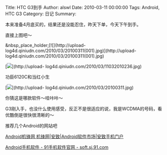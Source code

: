 Title: HTC G3到手
Author: alswl
Date: 2010-03-11 00:00:00
Tags: Android, HTC G3
Category: 日记
Summary: 

本来准备4月底买的，结果还是没能忍住，昨天下单，今天下午到手。

直接上图吧～

&nbsp_place_holder;[![](http://upload-
log4d.qiniudn.com/2010/03/20100311(001).jpg)](http://upload-
log4d.qiniudn.com/2010/03/20100311(001).jpg)

[![](http://upload-log4d.qiniudn.com/2010/03/11032010236.jpg)](http://upload-
log4d.qiniudn.com/2010/03/11032010236.jpg)

功臣6120C和当红小生

[![](http://upload-log4d.qiniudn.com/2010/03/20100311.jpg)](http://upload-
log4d.qiniudn.com/2010/03/20100311.jpg)

你猜这是哪款软件～哇咔咔～

G3刚入手，也没什么使用感受，反正不是很适应的说，我是WCDMA的号码，看优酷倒是很快很清晰的～

推荐几个Android的网站吧

[Android机锋网 机锋网|安致|Android软件市场|安致手机门户](http://www.androidin.net/bbs/index.php)

[Android手机软件 - 91手机软件官网 - soft.sj.91.com](http://soft.sj.91.com/android/)

